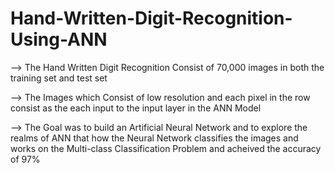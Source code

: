 # Hand-Written-Digit-Recognition-Using-ANN

--> The Hand Written Digit Recognition Consist of 70,000 images in both the training set and test set

--> The Images which Consist of low resolution and each pixel in the row consist as the each input to the input layer in the ANN Model

--> The Goal was to build an Artificial Neural Network and to explore the realms of ANN that how the Neural Network 
    classifies the images and   works on the Multi-class  Classification Problem and acheived the accuracy of 97%
